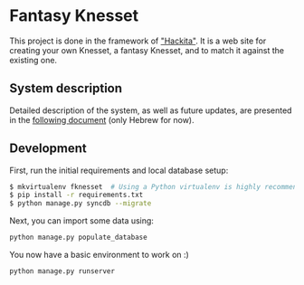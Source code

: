 # Fantasy Knesset

This project is done in the framework of ["Hackita"](http://hackita.hasadna.org.il). It is a web site for creating your own Knesset, a fantasy Knesset, and to match it against the existing one.

## System description

Detailed description of the system, as well as future updates, are presented in the [following document](https://docs.google.com/document/d/1M4qsoHEYKac_bcuK7VAnTdIo1Q4wWOVshPqY1FRi0bk/edit?usp=sharing) (only Hebrew for now).

## Development

First, run the initial requirements and local database setup:

```bash
$ mkvirtualenv fknesset  # Using a Python virtualenv is highly recommended
$ pip install -r requirements.txt
$ python manage.py syncdb --migrate
```

Next, you can import some data using:

```bash
python manage.py populate_database
```

You now have a basic environment to work on :)

```bash
python manage.py runserver
```
